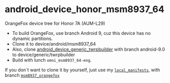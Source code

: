 # android_device_honor_msm8937_64
OrangeFox device tree for Honor 7A (AUM-L29)
- To build OrangeFox, use branch Android 9, cuz this device has no dynamic partitions.
- Clone it to device/android/msm8937_64
- Also, clone <a href="https://github.com/TwrpBuilder/android_device_generic_twrpbuilder/">android_device_generic_twrpbuilder</a> with branch android-9.0 to device/generic/twrpbuilder
- Build with lunch `omni_msm8937_64-eng`.

If you don\`t want to clone it by yourself, just use my <a href="https://github.com/KrutosVIP/local_manifests">`local_manifests`</a>, with branch <a href="https://github.com/KrutosVIP/local_manifests/tree/msm8937_orangefox">`msm8937_orangefox`</a>


